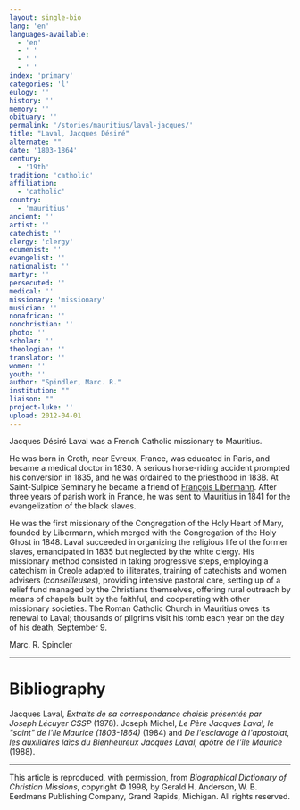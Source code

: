 ```yaml
---
layout: single-bio
lang: 'en'
languages-available:
  - 'en'
  - ' '
  - ' '
  - ' '
index: 'primary'
categories: 'l'
eulogy: ''
history: ''
memory: ''
obituary: ''
permalink: '/stories/mauritius/laval-jacques/'
title: "Laval, Jacques Désiré"
alternate: ""
date: '1803-1864'
century:
  - '19th'
tradition: 'catholic'
affiliation:
  - 'catholic'
country:
  - 'mauritius'
ancient: ''
artist: ''
catechist: ''
clergy: 'clergy'
ecumenist: ''
evangelist: ''
nationalist: ''
martyr: ''
persecuted: ''
medical: ''
missionary: 'missionary'
musician: ''
nonafrican: ''
nonchristian: ''
photo: ''
scholar: ''
theologian: ''
translator: ''
women: ''
youth: ''
author: "Spindler, Marc. R."
institution: ""
liaison: ""
project-luke: ''
upload: 2012-04-01
---
```




Jacques Désiré Laval was a French Catholic missionary to Mauritius.

He was born in Croth, near Evreux, France, was educated in Paris, and became a medical doctor in 1830. A serious horse-riding accident prompted his conversion in 1835, and he was ordained to the priesthood in 1838. At Saint-Sulpice Seminary he became a friend of [François Libermann]({{site.url}}/stories/nonafricans/libermann-francois/). After three years of parish work in France, he was sent to Mauritius in 1841 for the evangelization of the black slaves.

He was the first missionary of the Congregation of the Holy Heart of Mary, founded by Libermann, which merged with the Congregation of the Holy Ghost in 1848. Laval succeeded in organizing the religious life of the former slaves, emancipated in 1835 but neglected by the white clergy. His missionary method consisted in taking progressive steps, employing a catechism in Creole adapted to illiterates, training of catechists and women advisers (*conseilleuses*), providing intensive pastoral care, setting up of a relief fund managed by the Christians themselves, offering rural outreach by means of chapels built by the faithful, and cooperating with other missionary societies. The Roman Catholic Church in Mauritius owes its renewal to Laval; thousands of pilgrims visit his tomb each year on the day of his death, September 9.

Marc. R. Spindler

---

# Bibliography

Jacques Laval, *Extraits de sa correspondance choisis présentés par Joseph Lécuyer CSSP* (1978). Joseph Michel, *Le Père Jacques Laval, le "saint" de l'ile Maurice (1803-1864)* (1984) and *De l'esclavage à l'apostolat, les auxiliaires laïcs du Bienheureux Jacques Laval, apôtre de l'île Maurice* (1988).

---

This article is reproduced, with permission, from *Biographical Dictionary of Christian Missions*, copyright © 1998, by Gerald H. Anderson, W. B. Eerdmans Publishing Company, Grand Rapids, Michigan. All rights reserved.
